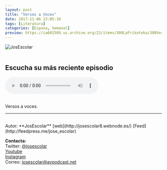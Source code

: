 ```yaml
---
layout: post
title: "Versos a Voces"
date: 2017-11-06 23:05:10
tags: [Literatura]
categories: [Espana, Semanal]
preview: https://ia601509.us.archive.org/21/items/500LaFrikoteka/300VersosAVoces.jpg
---
```


![JosEscolar](https://ia601509.us.archive.org/21/items/500LaFrikoteka/500VersosAVoces.jpg)
<br/>
<br/>

## Escucha su más reciente episodio  

<!--reproductor-feed=http://feedpress.me/jose_escolar-->
<!--reproductor-start-->
<audio id="audio" preload="auto" controls="" src="https://tracking.feedpress.it/link/20006/10911443/vav-La-gran-belleza.mp3"></audio>
<!--reproductor-end-->

<br>
Versos a voces.  


_ _ _

<br>
Autor: **JosEscolar**  
[web](http://josescolar8.webnode.es/)  
[Feed](http://feedpress.me/jose_escolar)  


**Contacta:**  
Twitter: [@josescolar](https://twitter.com/josescolar)  
[Youtube](http://youtube.com/josescolar)  
[Instagram](https://www.instagram.com/josescolar/)  
Correo: [josescolar@avpodcast.net](mailto:josescolar@avpodcast.net)  
